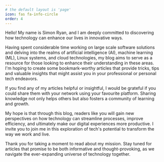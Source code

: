 ```yaml
---
# the default layout is 'page'
icon: fas fa-info-circle
order: 4
---
```


Hello! My name is Simon Ryan, and I am deeply committed to discovering how technology can enhance our lives in innovative ways.

Having spent considerable time working on large scale software solutions and delving into the realms of artificial intelligence (AI), machine learning (ML), Linux systems, and cloud technologies, my blog aims to serve as a resource for those looking to enhance their understanding in these areas. I'm hoping to create some bookmark-worthy articles that provide tricks, tips and valuable insights that might assist you in your professional or personal tech endeavors.

If you find any of my articles helpful or insightful, I would be grateful if you could share them with your network using your favourite platform. Sharing knowledge not only helps others but also fosters a community of learning and growth.

My hope is that through this blog, readers like you will gain new perspectives on how technology can streamline processes, improve efficiency, and ultimately make our digital experiences more productive. I invite you to join me in this exploration of tech's potential to transform the way we work and live.

Thank you for taking a moment to read about my mission. Stay tuned for articles that promise to be both informative and thought-provoking, as we navigate the ever-expanding universe of technology together.